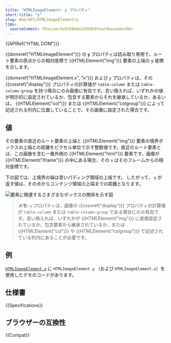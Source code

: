 ```yaml
---
title: "HTMLImageElement: y プロパティ"
short-title: "y"
slug: Web/API/HTMLImageElement/y
l10n:
  sourceCommit: 7b3ccaec4a93584da12939587ea746acaabe30bc
---
```


{{APIRef("HTML DOM")}}

{{domxref("HTMLImageElement")}} の **`y`** プロパティは読み取り専用で、ルート要素の原点からの相対座標で {{HTMLElement("img")}} 要素の上端の y 座標を示します。

{{domxref("HTMLImageElement.x", "x")}} および `y` プロパティは、その {{cssxref("display")}} プロパティの計算値が `table-column` または `table-column-group` を持つ場合にのみ画像に有効です。言い換えれば、いずれかの値が明示的に設定されているか、包含する要素からそれを継承しているか、あるいは、 {{HTMLElement("col")}} または {{HTMLElement("colgroup")}} によって記述される列内に位置していることで、その画像に設定された場合です。

## 値

その要素の直近のルート要素の上端と {{HTMLElement("img")}} 要素の境界ボックスの上端との距離をピクセル単位で示す整数値です。直近のルート要素とは、この画像を含む一番外側の {{HTMLElement("html")}} 要素です。画像が {{HTMLElement("iframe")}} の中にある場合、その `x` はそのフレームからの相対座標です。

下の図では、上境界の端は青いパディング領域の上端です。
したがって、 `y` が返す値は、その点からコンテンツ領域の上端までの距離となります。

![要素に関連するさまざまなボックスの関係を示す図](boxmodel-3.png)

> **メモ:** `y` プロパティは、画像の {{cssxref("display")}} プロパティの計算値が `table-column` または `table-column-group` である場合にのみ有効です。言い換えれば、いずれかが {{HTMLElement("img")}} に直接設定されているか、包含要素から継承されているか、または {{HTMLElement("col")}} や {{HTMLElement("colgroup")}} で記述されている列内にあることが必要です。

## 例

[`HTMLImageElement.x`](/ja/docs/Web/API/HTMLImageElement/x#例) に `HTMLImageElement.y` （および `HTMLImageElement.x`）を使用したデモのコードがあります。

## 仕様書

{{Specifications}}

## ブラウザーの互換性

{{Compat}}
